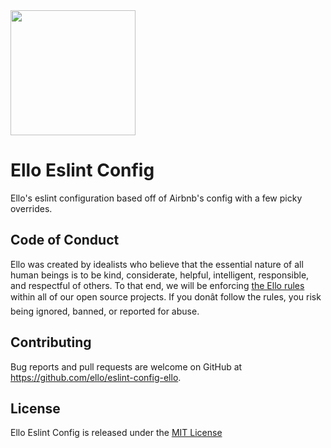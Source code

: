 <img src="http://d324imu86q1bqn.cloudfront.net/uploads/user/avatar/641/large_Ello.1000x1000.png" width="200px" height="200px" />

# Ello Eslint Config

Ello's eslint configuration based off of Airbnb's config with a few picky overrides.

## Code of Conduct
Ello was created by idealists who believe that the essential nature of all human beings is to be kind, considerate, helpful, intelligent, responsible, and respectful of others. To that end, we will be enforcing [the Ello rules](https://ello.co/wtf/policies/rules/) within all of our open source projects. If you donât follow the rules, you risk being ignored, banned, or reported for abuse.

## Contributing
Bug reports and pull requests are welcome on GitHub at https://github.com/ello/eslint-config-ello.

## License
Ello Eslint Config is released under the [MIT License](/LICENSE.txt)
